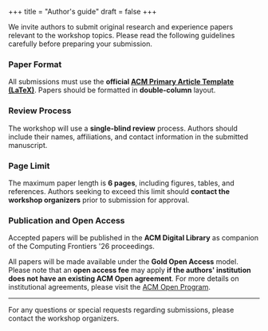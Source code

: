 +++
title = "Author's guide"
draft = false
+++

We invite authors to submit original research and experience papers relevant to the workshop topics.
Please read the following guidelines carefully before preparing your submission.

### Paper Format

All submissions must use the **official [ACM Primary Article Template (LaTeX)](https://www.acm.org/publications/proceedings-template)**.
Papers should be formatted in **double-column** layout.

### Review Process

The workshop will use a **single-blind review** process.
Authors should include their names, affiliations, and contact information in the submitted manuscript.

### Page Limit

The maximum paper length is **6 pages**, including figures, tables, and references.
Authors seeking to exceed this limit should **contact the workshop organizers** prior to submission for approval.

### Publication and Open Access

Accepted papers will be published in the **ACM Digital Library** as companion of the Computing Frontiers '26 proceedings.

All papers will be made available under the **Gold Open Access** model.
Please note that an **open access fee** may apply **if the authors' institution does not have an existing ACM Open agreement**.
For more details on institutional agreements, please visit the [ACM Open Program](https://open.acm.org/).

---

For any questions or special requests regarding submissions, please contact the workshop organizers.
